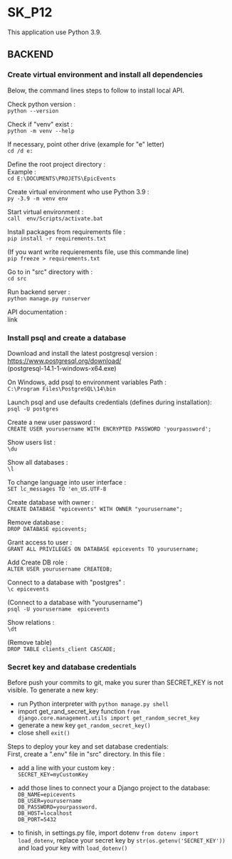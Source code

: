 # SK_P12

This application use Python 3.9.

## BACKEND
### Create virtual environment and install all dependencies

Below, the command lines steps to follow to install local API.

Check python version :   
`python --version`

Check if "venv" exist :   
`python -m venv --help`

If necessary, point other drive (example for "e" letter)  
`cd /d e:`

Define the root project directory :  
Example :   
`cd E:\DOCUMENTS\PROJETS\EpicEvents`

Create virtual environment who use Python 3.9 :    
`py -3.9 -m venv env`

Start virtual environment :     
`call  env/Scripts/activate.bat`

Install packages from requirements file :   
`pip install -r requirements.txt`

(If you want write requierements file, use this commande line)  
`pip freeze > requirements.txt`

Go to in "src" directory with :  
`cd src`

Run backend server :  
`python manage.py runserver`

API documentation :  
link

### Install psql and create a database
Download and install the latest postgresql version :  
https://www.postgresql.org/download/  
(postgresql-14.1-1-windows-x64.exe)

On Windows, add psql to environment variables Path :  
`C:\Program Files\PostgreSQL\14\bin`

Launch psql and use defaults credentials (defines during installation):    
`psql -U postgres`

Create a new user password :   
`CREATE USER yourusername WITH ENCRYPTED PASSWORD 'yourpassword';`

Show users list :  
`\du`

Show all databases :  
`\l`

To change language into user interface :  
`SET lc_messages TO 'en_US.UTF-8`

Create database with owner :  
`CREATE DATABASE "epicevents" WITH OWNER "yourusername";`

Remove database :  
`DROP DATABASE epicevents;`

Grant access to user :  
`GRANT ALL PRIVILEGES ON DATABASE epicevents TO yourusername;`

Add Create DB role :  
`ALTER USER yourusername CREATEDB;`

Connect to a database with "postgres" :    
`\c epicevents`

(Connect to a database with "yourusername")  
`psql -U yourusername  epicevents`

Show relations :    
`\dt`

(Remove table)  
`DROP TABLE clients_client CASCADE;`


### Secret key and database credentials

Before push your commits to git, make you surer than SECRET_KEY is not visible. 
To generate a new key:  
- run Python interpreter with `python manage.py shell`
- import get_rand_secret_key function `from django.core.management.utils import get_random_secret_key` 
- generate a new key `get_random_secret_key()`
- close shell `exit()`

Steps to deploy your key and set database credentials:  
First, create a ".env" file in "src" directory.
In this file :
- add a line with your custom key :  
`SECRET_KEY=myCustomKey`
- add those lines to connect your a Django project to the database:  
`DB_NAME=epicevents`  
`DB_USER=yourusername`  
`DB_PASSWORD=yourpassword.`  
`DB_HOST=localhost`  
`DB_PORT=5432`

- to finish, in settings.py file, import dotenv `from dotenv import load_dotenv`, replace your secret key by `str(os.getenv('SECRET_KEY'))` and load your key with `load_dotenv()`
